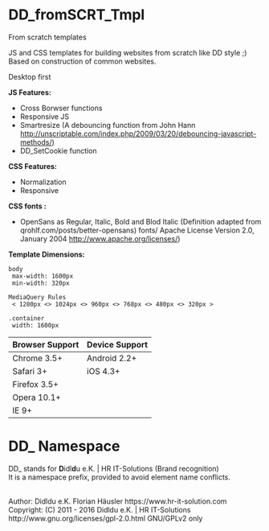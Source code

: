 # DD_fromSCRT_Tmpl
From scratch templates

JS and CSS templates for building websites from scratch like DD style ;)
Based on construction of common websites.

Desktop first

**JS Features:**
- Cross Borwser functions
- Responsive JS
- Smartresize (A debouncing function from John Hann http://unscriptable.com/index.php/2009/03/20/debouncing-javascript-methods/)
- DD_SetCookie function

**CSS Features:**
- Normalization
- Responsive

**CSS fonts :**
- OpenSans as Regular, Italic, Bold and Blod Italic (Definition adapted from qrohlf.com/posts/better-opensans)
fonts/ Apache License Version 2.0, January 2004 http://www.apache.org/licenses/)

**Template Dimensions:**

    body
     max-width: 1600px
     min-width: 320px

    MediaQuery Rules
     < 1280px <> 1024px <> 960px <> 768px <> 480px <> 320px >

    .container
     width: 1600px


| Browser Support| Device Support |
| -------------- |:---------------|
| Chrome  3.5+   | Android 2.2+   |
| Safari  3+     | iOS     4.3+   |
| Firefox 3.5+   |
| Opera   10.1+  |
| IE      9+     |


# DD_ Namespace
DD_ stands for  **D**idl**d**u e.K. | HR IT-Solutions (Brand recognition)                   <br>
It is a namespace prefix, provided to avoid element name conflicts.

<br>
Author: Didldu e.K. Florian Häusler https://www.hr-it-solution.com                          <br>
Copyright: (C) 2011 - 2016 Didldu e.K. | HR IT-Solutions                                    <br>
http://www.gnu.org/licenses/gpl-2.0.html GNU/GPLv2 only
